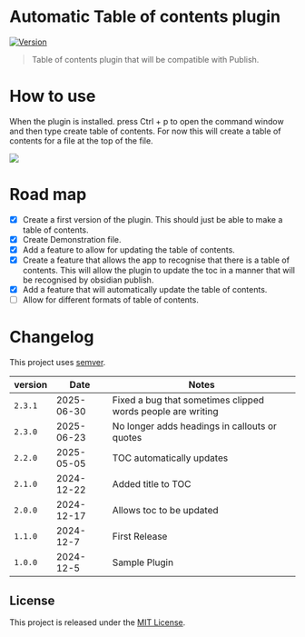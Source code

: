# Automatic Table of contents plugin

[![Version](https://img.shields.io/github/v/release/BrMacCath/Table-of-Contents?include_prereleases&label=latest&logo=github&labelColor=green)](https://github.com/BrMacCath/Table-of-Contents/releases) <!-- [![Downloads](https://img.shields.io/badge/dynamic/json?logo=obsidian&color=%23483699&label=downloads&query=%24%5B%22Table-of-Contents%22%5D.downloads&url=https%3A%2F%2Fraw.githubusercontent.com%2Fobsidianmd%2Fobsidian-releases%2Fmaster%2Fcommunity-plugin-stats.json)](https://obsidian.md/plugins?search=Table%20of%20Contents) -->

> Table of contents plugin that will be compatible with Publish.

# How to use

When the plugin is installed. press Ctrl + p to open the command window and then type create table of contents. For now this will create a table of contents for a file at the top of the file.

<img src="/assets/example.gif" />

# Road map

-   [x] Create a first version of the plugin. This should just be able to make a table of contents.
-   [x] Create Demonstration file.
-   [x] Add a feature to allow for updating the table of contents.
-   [x] Create a feature that allows the app to recognise that there is a table of contents. This will allow the plugin to update the toc in a manner that will be recognised by obsidian publish.
-   [x] Add a feature that will automatically update the table of contents.
-   [ ] Allow for different formats of table of contents.

# Changelog

This project uses [semver](http://semver.org/).

| version | Date       | Notes                    |
| ------- | ---------- | ------------------------ |
| `2.3.1` |2025-06-30| Fixed a bug that sometimes clipped words people are writing|
| `2.3.0` | 2025-06-23 | No longer adds headings in callouts or quotes|
| `2.2.0` | 2025-05-05 | TOC automatically updates |
| `2.1.0` | 2024-12-22 | Added title to TOC       |
| `2.0.0` | 2024-12-17 | Allows toc to be updated |
| `1.1.0` | 2024-12-7  | First Release            |
| `1.0.0` | 2024-12-5  | Sample Plugin            |

## License

This project is released under the [MIT License](LICENSE).
